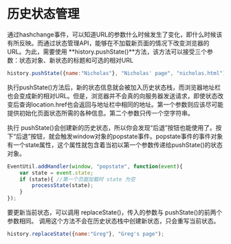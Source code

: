 # 历史状态管理

通过hashchange事件，可以知道URL的参数什么时候发生了变化，即什么时候该有所反映。而通过状态管理API，能够在不加载新页面的情况下改变浏览器的URL。为此，需要使用 **history.pushState()**方法，该方法可以接受三个参数：状态对象、新状态的标题和可选的相对URL

```js
history.pushState({name:"Nicholas"}, "Nicholas' page", "nicholas.html");
```

执行pushState()方法后，新的状态信息就会被加入历史状态栈，而浏览器地址栏也会变成新的相对URL。但是，浏览器并不会真的向服务器发送请求，即使状态改变后查询location.href也会返回与地址栏中相同的地址。第一个参数则应该尽可能提供初始化页面状态所需的各种信息。第二个参数只传一个空字符串。

执行 pushState()会创建新的历史状态，所以你会发现“后退”按钮也能使用了。按下“后退”按钮，就会触发window对象的popstate事件。popstate事件的事件对象有一个state属性，这个属性就包含着当初以第一个参数传递给pushState()的状态对象。

```js
EventUtil.addHandler(window, "popstate", function(event){
    var state = event.state;
    if (state){ //第一个页面加载时 state 为空
    	processState(state);
    }
});
```

要更新当前状态，可以调用 replaceState()，传入的参数与 pushState()的前两个参数相同。
调用这个方法不会在历史状态栈中创建新状态，只会重写当前状态。

```js
history.replaceState({name:"Greg"}, "Greg's page");
```

